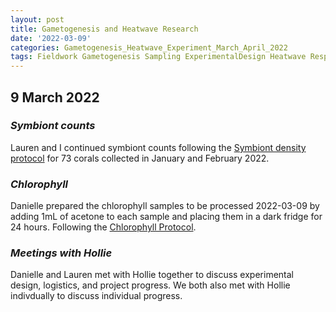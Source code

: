 ```yaml
---
layout: post
title: Gametogenesis and Heatwave Research
date: '2022-03-09'
categories: Gametogenesis_Heatwave_Experiment_March_April_2022
tags: Fieldwork Gametogenesis Sampling ExperimentalDesign Heatwave Respirometry
---
```


## 9 March 2022

### *Symbiont counts*

Lauren and I continued symbiont counts following the [Symbiont density protocol](https://github.com/urol-e5/protocols/blob/master/2020-01-07-Cell_Density-Protocol.md) for 73 corals collected in January and February 2022.

### *Chlorophyll*

Danielle prepared the chlorophyll samples to be processed 2022-03-09 by adding 1mL of acetone to each sample and placing them in a dark fridge for 24 hours. Following the [Chlorophyll Protocol](https://github.com/daniellembecker/Gametogenesis/blob/main/protocols/2020-01-01-Chlorophyll-Protocol.md).

### *Meetings with Hollie*

Danielle and Lauren met with Hollie together to discuss experimental design, logistics, and project progress. We both also met with Hollie indivdually to discuss individual progress. 

